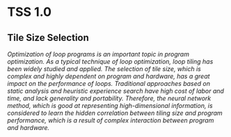 # TSS 1.0
## Tile Size Selection 
*Optimization of loop programs is an important topic in program optimization. As a typical technique of loop optimization, loop tiling has been widely studied and applied. The selection of tile size, which is complex and highly dependent on program and hardware, has a great impact on the performance of loops. Traditional approaches based on static analysis and heuristic experience search have high cost of labor and time, and lack generality and portability. Therefore, the neural network method, which is good at representing high-dimensional information, is considered to learn the hidden correlation between tiling size and program performance, which is a result of complex interaction between program and hardware.*


